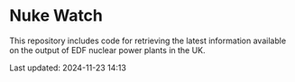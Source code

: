 # Nuke Watch

This repository includes code for retrieving the latest information available on the output of EDF nuclear power plants in the UK.

Last updated: 2024-11-23 14:13